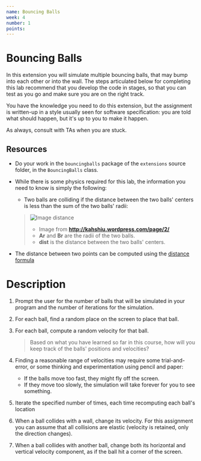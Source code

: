 ```yaml
---
name: Bouncing Balls
week: 4
number: 1
points: 
---
```


# Bouncing Balls

In this extension you will simulate multiple bouncing balls, that may bump
into each other or into the wall.  The steps articulated below for completing
this lab recommend that you develop the code in stages, so that you can test
as you go and make sure you are on the right track.

You have the knowledge you need to do this extension, but the assignment
is written-up in a style usually seen for software specification:  you are
told what should happen, but it\'s up to you to make it happen.

As always, consult with TAs when you are stuck.

## Resources

* Do your work in the `bouncingballs` package of the `extensions` source folder, in the `BouncingBalls` class.

* While there is some physics required for this lab, the information you need to know is simply the following:

	* Two balls are colliding if the distance between the two balls\' centers is less than the sum of the two balls\' radii:

	> ![Image distance](../../../assignments/collision23.png)
	> 
	> * Image from **http://kahshiu.wordpress.com/page/2/**
	> * **Ar** and **Br** are the radii of the two balls.
	> * **dist** is the distance between the two balls\' centers.


* The distance between two points can be computed using the [distance formula](http://www.purplemath.com/modules/distform.htm)

# Description

1. Prompt the user for the number of balls that will be simulated in your program and the number of iterations for the simulation.

2. For each ball, find a random place on the screen to place that ball.

3. For each ball, compute a random velocity for that ball.

	> Based on what you have learned so far in this course, how will you keep
	> track of the balls\' positions and velocities?


4. Finding a reasonable range of velocities may require some trial-and-error, or
some thinking and experimentation using pencil and paper:

    * If the balls move too fast, they might fly off the screen.
    * If they move too slowly, the simulation will take forever for you to see something.

5. Iterate the specified number of times, each time recomputing
each ball\'s location

6. When a ball collides with a wall, change its velocity. For this assignment you can assume that all collisions are elastic (velocity is retained, only the direction changes).

7. When a ball collides with another ball, change both its horizontal and
vertical velocity component, as if the ball hit a corner of the screen.